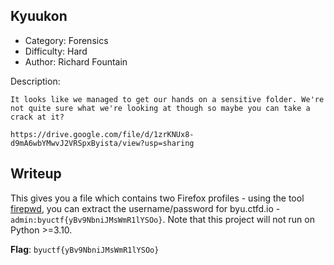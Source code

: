 ## Kyuukon
* Category: Forensics
* Difficulty: Hard
* Author: Richard Fountain

Description: 
```
It looks like we managed to get our hands on a sensitive folder. We're not quite sure what we're looking at though so maybe you can take a crack at it?

https://drive.google.com/file/d/1zrKNUx8-d9mA6wbYMwvJ2VRSpxByista/view?usp=sharing 

```

## Writeup
This gives you a file which contains two Firefox profiles - using the tool [firepwd](https://github.com/lclevy/firepwd), you can extract the username/password for byu.ctfd.io - `admin:byuctf{yBv9NbniJMsWmR1lYSOo}`. Note that this project will not run on Python >=3.10. 

**Flag**: `byuctf{yBv9NbniJMsWmR1lYSOo}`